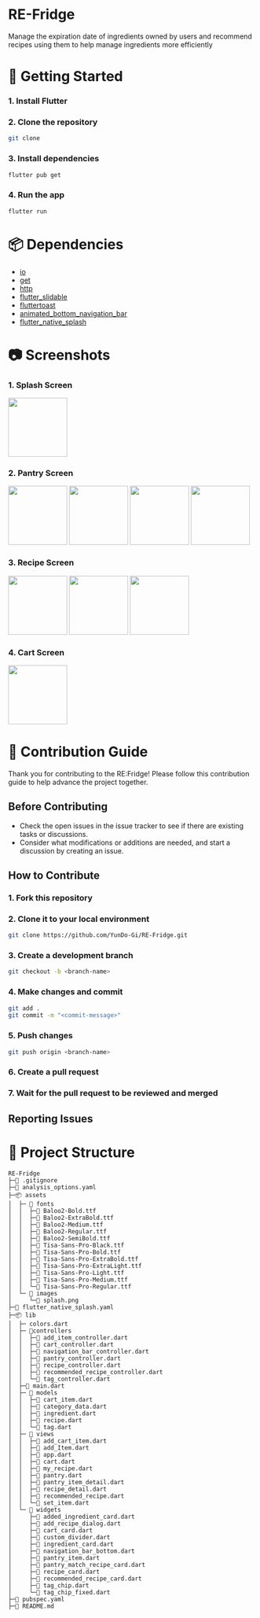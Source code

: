 # RE-Fridge

Manage the expiration date of ingredients owned by users and recommend recipes using them to help manage ingredients more efficiently

# 🚀 Getting Started

### 1. Install Flutter

### 2. Clone the repository

```bash
git clone
```

### 3. Install dependencies

```bash
flutter pub get
```

### 4. Run the app

```bash
flutter run
```

# 📦 Dependencies

- [io](https://pub.dev/packages/io)
- [get](https://pub.dev/packages/get)
- [http](https://pub.dev/packages/http)
- [flutter_slidable](https://pub.dev/packages/flutter_slidable)
- [fluttertoast](https://pub.dev/packages/fluttertoast)
- [animated_bottom_navigation_bar](https://pub.dev/packages/animated_bottom_navigation_bar)
- [flutter_native_splash](https://pub.dev/packages/flutter_native_splash)

# 📷 Screenshots

### 1. Splash Screen

<img src="assets/images/readme/splash.png" width="120">

### 2. Pantry Screen

<p>
<img src="assets/images/readme/pantry.png" width="120">
<img src="assets/images/readme/pantry_detail.png" width="120">
<img src="assets/images/readme/add_item.png" width="120">
<img src="assets/images/readme/set_item.png" width="120">
</p>

### 3. Recipe Screen

<p>
<img src="assets/images/readme/recipe.png" width="120">
<img src="assets/images/readme/recommended_recipe.png" width="120">
<img src="assets/images/readme/add_recipe.png" width="120">
</p>

### 4. Cart Screen

<img src="assets/images/readme/cart.png" width="120">

# 📖 Contribution Guide

Thank you for contributing to the RE:Fridge! Please follow this contribution guide to help advance the project together.

## Before Contributing

- Check the open issues in the issue tracker to see if there are existing tasks or discussions.
- Consider what modifications or additions are needed, and start a discussion by creating an issue.

## How to Contribute

### 1. Fork this repository

### 2. Clone it to your local environment

```bash
git clone https://github.com/YunDo-Gi/RE-Fridge.git
```

### 3. Create a development branch

```bash
git checkout -b <branch-name>
```

### 4. Make changes and commit

```bash
git add .
git commit -m "<commit-message>"
```

### 5. Push changes

```bash
git push origin <branch-name>
```

### 6. Create a pull request

### 7. Wait for the pull request to be reviewed and merged

## Reporting Issues

# 🔧 Project Structure

```
RE-Fridge
├─📄 .gitignore
├─📄 analysis_options.yaml
├─📦 assets
│  ├─ 📂 fonts
│  │  ├─📄 Baloo2-Bold.ttf
│  │  ├─📄 Baloo2-ExtraBold.ttf
│  │  ├─📄 Baloo2-Medium.ttf
│  │  ├─📄 Baloo2-Regular.ttf
│  │  ├─📄 Baloo2-SemiBold.ttf
│  │  ├─📄 Tisa-Sans-Pro-Black.ttf
│  │  ├─📄 Tisa-Sans-Pro-Bold.ttf
│  │  ├─📄 Tisa-Sans-Pro-ExtraBold.ttf
│  │  ├─📄 Tisa-Sans-Pro-ExtraLight.ttf
│  │  ├─📄 Tisa-Sans-Pro-Light.ttf
│  │  ├─📄 Tisa-Sans-Pro-Medium.ttf
│  │  └─📄 Tisa-Sans-Pro-Regular.ttf
│  └─ 📂 images
│     └─📄 splash.png
├─📄 flutter_native_splash.yaml
├─📦 lib
│  ├─ colors.dart
│  ├─ 📂controllers
│  │  ├─📄 add_item_controller.dart
│  │  ├─📄 cart_controller.dart
│  │  ├─📄 navigation_bar_controller.dart
│  │  ├─📄 pantry_controller.dart
│  │  ├─📄 recipe_controller.dart
│  │  ├─📄 recommended_recipe_controller.dart
│  │  └─📄 tag_controller.dart
│  ├─📄 main.dart
│  ├─ 📂 models
│  │  ├─📄 cart_item.dart
│  │  ├─📄 category_data.dart
│  │  ├─📄 ingredient.dart
│  │  ├─📄 recipe.dart
│  │  └─📄 tag.dart
│  ├─ 📂 views
│  │  ├─📄 add_cart_item.dart
│  │  ├─📄 add_Item.dart
│  │  ├─📄 app.dart
│  │  ├─📄 cart.dart
│  │  ├─📄 my_recipe.dart
│  │  ├─📄 pantry.dart
│  │  ├─📄 pantry_item_detail.dart
│  │  ├─📄 recipe_detail.dart
│  │  ├─📄 recommended_recipe.dart
│  │  └─📄 set_item.dart
│  └─ 📂 widgets
│     ├─📄 added_ingredient_card.dart
│     ├─📄 add_recipe_dialog.dart
│     ├─📄 cart_card.dart
│     ├─📄 custom_divider.dart
│     ├─📄 ingredient_card.dart
│     ├─📄 navigation_bar_bottom.dart
│     ├─📄 pantry_item.dart
│     ├─📄 pantry_match_recipe_card.dart
│     ├─📄 recipe_card.dart
│     ├─📄 recommended_recipe_card.dart
│     ├─📄 tag_chip.dart
│     └─📄 tag_chip_fixed.dart
├─📄 pubspec.yaml
├─📄 README.md

```
